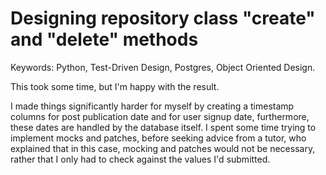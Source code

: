 # Designing repository class "create" and "delete" methods

Keywords: Python, Test-Driven Design, Postgres, Object Oriented Design.

This took some time, but I'm happy with the result.

I made things significantly harder for myself by creating a timestamp columns for post publication date and for user signup date, furthermore, these dates are handled by the database itself. I spent some time trying to implement mocks and patches, before seeking advice from a tutor, who explained that in this case, mocking and patches would not be necessary, rather that I only had to check against the values I'd submitted.
